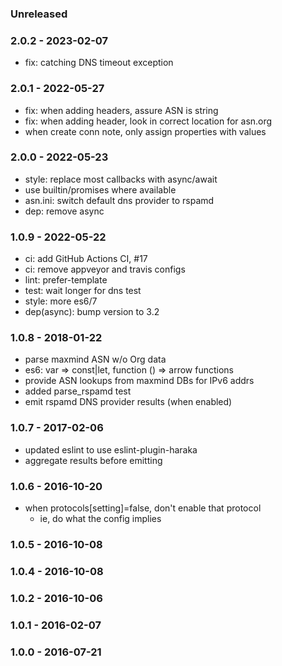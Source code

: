 ### Unreleased


### 2.0.2 - 2023-02-07

- fix: catching DNS timeout exception


### 2.0.1 - 2022-05-27

- fix: when adding headers, assure ASN is string
- fix: when adding header, look in correct location for asn.org
- when create conn note, only assign properties with values


### 2.0.0 - 2022-05-23

- style: replace most callbacks with async/await
- use builtin/promises where available
- asn.ini: switch default dns provider to rspamd
- dep: remove async


### 1.0.9 - 2022-05-22

- ci: add GitHub Actions CI, #17
- ci: remove appveyor and travis configs
- lint: prefer-template
- test: wait longer for dns test
- style: more es6/7
- dep(async): bump version to 3.2


### 1.0.8 - 2018-01-22

- parse maxmind ASN w/o Org data
- es6: var => const|let, function () => arrow functions
- provide ASN lookups from maxmind DBs for IPv6 addrs
- added parse_rspamd test
- emit rspamd DNS provider results (when enabled)


### 1.0.7 - 2017-02-06

- updated eslint to use eslint-plugin-haraka
- aggregate results before emitting


### 1.0.6 - 2016-10-20

* when protocols[setting]=false, don't enable that protocol
    * ie, do what the config implies


### 1.0.5 - 2016-10-08

### 1.0.4 - 2016-10-08

### 1.0.2 - 2016-10-06

### 1.0.1 - 2016-02-07

### 1.0.0 - 2016-07-21


[2.0.2]: https://github.com/haraka/haraka-plugin-asn/releases/tag/2.0.2
